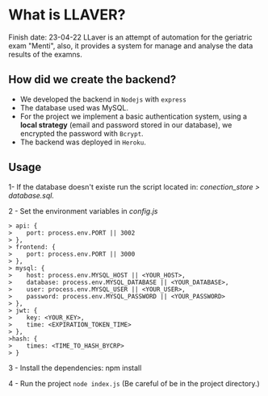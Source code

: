 # What is LLAVER?
Finish date: 23-04-22
LLaver is an attempt of automation for the geriatric exam "Menti", also, it provides a system for manage and analyse the data results of the examns. 

## How did we create the backend?
- We developed the backend in `Nodejs` with `express`
- The database used was MySQL.
- For the project we implement a basic authentication system, using a **local strategy** (email and password stored in our database), we encrypted the password with `Bcrypt`.
- The backend was deployed in `Heroku`.

## Usage
1- If the database doesn't existe run the script located in: *conection_store > database.sql.*

2 - Set the environment variables in *config.js*
    
    > api: {
    >    port: process.env.PORT || 3002  
    > },
    > frontend: {
    >    port: process.env.PORT || 3000
    > },
    > mysql: {
    >    host: process.env.MYSQL_HOST || <YOUR_HOST>,
    >    database: process.env.MYSQL_DATABASE || <YOUR_DATABASE>,
    >    user: process.env.MYSQL_USER || <YOUR_USER>,
    >    password: process.env.MYSQL_PASSWORD || <YOUR_PASSWORD>
    > },
    > jwt: {
    >    key: <YOUR_KEY>,
    >    time: <EXPIRATION_TOKEN_TIME>
    > },
    >hash: {
    >    times: <TIME_TO_HASH_BYCRP>
    > } 
   

3 - Install the dependencies: npm install 

4 - Run the project `node index.js` (Be careful of be in the project directory.)
